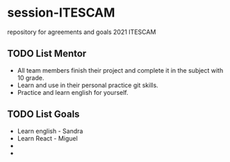 # session-ITESCAM
repository for agreements and goals 2021 ITESCAM

## TODO List Mentor
- All team members finish their project and complete it in the subject with 10 grade.
- Learn and use in their personal practice git skills.
- Practice and learn english for yourself.

## TODO List Goals

- Learn english - Sandra
- Learn React - Miguel
-
-
